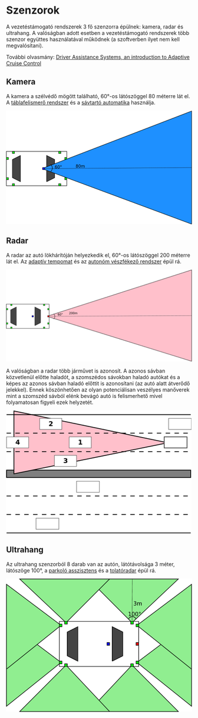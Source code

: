 # Szenzorok

A vezetéstámogató rendszerek 3 fő szenzorra épülnek: kamera, radar és ultrahang. A valóságban adott esetben a vezetéstámogató rendszerek több szenzor együttes használatával működnek (a szoftverben ilyet nem kell megvalósítani).

További olvasmány: [Driver Assistance Systems, an introduction to Adaptive Cruise Control](http://www.eetimes.com/document.asp?doc_id=1272754)

## Kamera

A kamera a szélvédő mögött található, 60°-os látószöggel 80 méterre lát el. A [táblafelismerő rendszer](functions.md#t%C3%A1blafelismer%C5%91-traffic-sign-recognition---tsr) és a [sávtartó automatika](functions.md#s%C3%A1vtart%C3%B3-automatika-lane-keeping-assistant---lka) használja.

![](images/camera.png)

## Radar

A radar az autó lökhárítóján helyezkedik el, 60°-os látószöggel 200 méterre lát el. Az [adaptív tempomat](functions.md#adapt%C3%ADv-tempomat-adaptive-cruise-control---acc) és az [autonóm vészfékező rendszer](functions.md#auton%C3%B3m-v%C3%A9szf%C3%A9kez%C5%91-rendszer-automatic-emergency-brake---aeb) épül rá.

![](images/radar.png)

A valóságban a radar több járművet is azonosít. A azonos sávban közvetlenül előtte haladót, a szomszédos sávokban haladó autókat és a képes az azonos sávban haladó előttit is azonosítani (az autó alatt átverődő jelekkel). Ennek köszönhetően az olyan potenciálisan veszélyes manőverek mint a szomszéd sávból elénk bevágó autó is felismerhető mivel folyamatosan figyeli ezek helyzetét.

![](images/radar_lanes.png)


## Ultrahang

Az ultrahang szenzorból 8 darab van az autón, látótávolsága 3 méter, látószöge 100°, a [parkoló asszisztens](functions.md#parkol%C3%B3-asszisztens-parking-pilot---pp) és a [tolatóradar](functions.md#tolat%C3%B3radar) épül rá.

![](images/ultrasonic.png)
